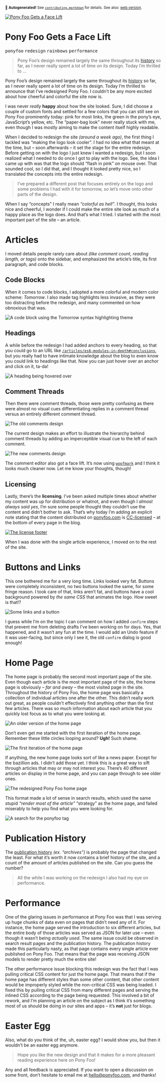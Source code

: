 <sub>&#x1F6A8; <strong>Autogenerated!</strong> See <a href="https://github.com/ponyfoo/articles/tree/noindex/contributing.markdown"><code>contributing.markdown</code></a> for details. See also: <a href="https://ponyfoo.com/articles/redesign">web version</a>.</sub>

<a href="https://ponyfoo.com/articles/redesign"><div><img src="https://i.imgur.com/0TZvZP4.jpg" alt="Pony Foo Gets a Face Lift"></div></a>

<h1>Pony Foo Gets a Face Lift</h1>

<p><kbd>ponyfoo</kbd> <kbd>redesign</kbd> <kbd>rainbows</kbd> <kbd>performance</kbd></p>

<blockquote><p>Pony Foo&#x2019;s design remained largely the same throughout its <a href="https://ponyfoo.com/articles/history" aria-label="Repository of articles published on Pony Foo">history</a> so far, as I never really spent a lot of time on its design. Today I&#x2019;m thrilled to &#x2026;</p></blockquote>

<div><p>Pony Foo&#x2019;s design remained largely the same throughout its <a href="https://ponyfoo.com/articles/history" aria-label="Repository of articles published on Pony Foo">history</a> so far, as I never really spent a lot of time on its design. Today I&#x2019;m thrilled to announce that I&#x2019;ve redesigned Pony Foo. I couldn&#x2019;t be any more excited about how cheerful and colorful the site now is.</p></div>

<blockquote></blockquote>

<div><p>I was never <em>really</em> <strong>happy</strong> about how the site looked. Sure, I did choose a couple of custom fonts and settled for a few colors that you can still see on Pony Foo prominently today: pink for most links, the green in the pony&#x2019;s eye, JavaScript&#x2019;s yellow, etc. The &#x201C;paper-bag look&#x201D; never really stuck with me, even though I was mostly aiming to make the content itself highly readable.</p> <p>When I decided to redesign the site <em>(around a week ago)</em>, the first thing I tackled was &#x201C;making the logo look cooler&#x201D;. I had no idea what that meant at the time, but &#x2013; soon afterwards &#x2013; it set the stage for the entire redesign. Before getting on with the logo I just knew I wanted a redesign, but I soon realized what I needed to do once I got to play with the logo. See, the idea I came up with was that the logo should &#x201C;flash in pink&#x201D; on mouse over. That sounded cool, so I did that, and I thought it looked pretty nice, so I translated the concepts into the entire redesign.</p> <blockquote> <p>I&#x2019;ve prepared a different post that focuses entirely on the logo and some problems I had with it for tomorrow, so let&#x2019;s move onto other parts of the design.</p> </blockquote> <p>When I say &#x201C;concepts&#x201D; I really mean <em>&#x201C;colorful as hell&#x201D;</em>. I thought, this looks nice and cheerful, I wonder if I could make the entire site look as much of a happy place as the logo does. And that&#x2019;s what I tried. I started with the most important part of the site &#x2013; an article.</p></div>

<div><h1 id="articles">Articles</h1> <p>I moved details people rarely care about <em>(like comment count, reading length, or tags)</em> onto the sidebar, and emphasized the article&#x2019;s title, its first paragraph, and code blocks.</p> <h2 id="code-blocks">Code Blocks</h2> <p>When it comes to code blocks, I adopted a more colorful and modern color scheme: <em>Tomorrow</em>. I also made <code class="md-code md-code-inline"><mark class="md-mark md-code-mark"></mark></code> tag highlights less invasive, as they were too distracting before the redesign, and many commented on how obnoxious that was.</p> <p><img alt="A code block using the Tomorrow syntax highlighting theme" class="" src="https://i.imgur.com/UomuKhN.png"></p> <h2 id="headings">Headings</h2> <p>A while before the redesign I had added anchors to every heading, so that you could go to an URL like <a href="https://ponyfoo.com/articles/es6-modules-in-depth#conclusions" aria-label="ES6 Modules in Depth, #conclusions"><code class="md-code md-code-inline">/articles/es6-modules-in-depth#conclusions</code></a>, but you really had to have intimate knowledge about the blog to even know you could link to headings like that. Now you can just hover over an anchor and click on it, ta-da!</p> <p><img alt="A heading being hovered over" class="" src="https://i.imgur.com/VCUxXGq.png"></p> <h2 id="comment-threads">Comment Threads</h2> <p>Then there were comment threads, those were pretty confusing as there were almost no visual cues differentiating replies in a comment thread versus an entirely different comment thread.</p> <p><img alt="The old comments design" class="" src="https://i.imgur.com/0VXJ2OU.png"></p> <p>The current design makes an effort to illustrate the hierarchy behind comment threads by adding an imperceptible visual cue to the left of each comment.</p> <p><img alt="The new comments design" class="" src="https://i.imgur.com/upji3LC.png"></p> <p>The comment editor also got a face lift. It&#x2019;s now using <a href="https://github.com/bevacqua/woofmark" target="_blank" aria-label="bevacqua/woofmark on GitHub"><code class="md-code md-code-inline">woofmark</code></a> and I think it looks much cleaner now. Let me know your thoughts, though!</p> <h2 id="licensing">Licensing</h2> <p>Lastly, there&#x2019;s the <strong>licensing</strong>. I&#x2019;ve been asked multiple times about whether my content was up for distribution or whatnot, and even though I <em>almost always said yes</em>, I&#x2019;m sure some people thought they couldn&#x2019;t use the content and didn&#x2019;t bother to ask. That&#x2019;s why today I&#x2019;m adding an explicit note stating that the content distributed on <a href="http://ponyfoo.com/" target="_blank">ponyfoo.com</a> is <a href="http://creativecommons.org/licenses/by-nc/2.5/" target="_blank" aria-label="Creative Commons Attribution-NonCommercial 2.5 License.">CC-licensed</a> &#x2013; at the bottom of every page in the blog.</p> <p><a href="http://creativecommons.org/licenses/by-nc/2.5/" target="_blank" aria-label="Creative Commons Attribution-NonCommercial 2.5 License."><img alt="The license footer" class="" src="https://i.imgur.com/5faPo3U.png"></a></p> <p>When I was done with the single article experience, I moved on to the rest of the site.</p> <h1 id="buttons-and-links">Buttons and Links</h1> <p>This one bothered me for a very long time. Links looked very fat. Buttons were completely inconsistent, no two buttons looked the same, for some fringe reason. I took care of that, links aren&#x2019;t fat, and buttons have a cool background powered by <em>the same CSS</em> that animates the logo. How sweet is that!?</p> <p><img alt="Some links and a button" class="" src="https://i.imgur.com/DRl3Mxl.png"></p> <p>I guess while I&#x2019;m on the topic I can comment on how I added <code class="md-code md-code-inline">confirm</code> steps that prevent me from deleting drafts I&#x2019;ve been working on for days. Yes, that happened, and it wasn&#x2019;t any fun at the time. I would add an Undo feature if it was user-facing, but since only I see it, the old <code class="md-code md-code-inline">confirm</code> dialog is good enough!</p> <h1 id="home-page">Home Page</h1> <p>The home page is probably the second most important page of the site. Even though each article is the most important page of the site, the home page is obviously <em>&#x2013; far and away &#x2013;</em> the most visited page in the site. Throughout the history of Pony Foo, the home page was basically a collection of individual articles one after the other. This didn&#x2019;t really work out great, as people couldn&#x2019;t effectively find anything other than the first few articles. There was so much information about each article that you quickly lost focus as to what you were looking at.</p> <p><img alt="An older version of the home page" class="" src="https://i.imgur.com/1kCugfn.png"></p> <p>Don&#x2019;t even get me started with the first iteration of the home page. Remember these little circles looping around? <strong>Ugh!</strong> Such shame.</p> <p><img alt="The first iteration of the home page" class="" src="https://i.imgur.com/IFE4bI5.png"></p> <p>If anything, the new home page looks sort of like a news paper. Except for the bazillion ads. I didn&#x2019;t add those yet. I think this is a great way to sift through articles that may or may not interest you. There&#x2019;s 40 different articles on display in the home page, and you can page through to see older ones.</p> <p><img alt="The redesigned Pony Foo home page" class="" src="https://i.imgur.com/iv3T86s.png"></p> <p>This format made a lot of sense in search results, which used the same stupid <em>&#x201C;render most of the article&#x201D;</em> &#x201C;strategy&#x201D; as the home page, and failed miserably to help you find what you were looking for.</p> <p><img alt="A search for the ponyfoo tag" class="" src="https://i.imgur.com/nlwv7IO.png"></p> <h1 id="publication-history">Publication History</h1> <p>The <a href="https://ponyfoo.com/articles/history" aria-label="Repository of articles published on Pony Foo">publication history</a> <em>(ex. &#x201C;archives&#x201D;)</em> is probably the page that changed the least. For what it&#x2019;s worth it now contains a brief history of the site, and a count of the amount of articles published on the site. Can you guess the number?</p> <blockquote> <p>All the while I was working on the redesign I also had my eye on performance.</p> </blockquote> <h1 id="performance">Performance</h1> <p>One of the glaring issues in performance at Pony Foo was that I was serving up huge chunks of data even on pages that didn&#x2019;t need any of it. For instance, the home page served the introduction to six different articles, but the entire body of those articles was served as JSON for later use &#x2013; even though it wasn&#x2019;t being <em>actually used</em>. The same issue could be observed in search result pages and the publication history. The publication history made this particularly nasty, as that page contains every single article ever published on Pony Foo. That means that the page was receiving JSON models to render pretty much the entire site!</p> <p>The other performance issue blocking this redesign was the fact that I was pulling critical CSS content for just the home page. That means that if the home page has different styles than some other content, that other content would be improperly styled while the non-critical CSS was being loaded. I fixed this by pulling critical CSS from many different pages and serving the inlined CSS according to the page being requested. This involved a bit of rework, and I&#x2019;m planning an article on the subject as I think it&#x2019;s something most of us should be doing in our sites and apps &#x2013; it&#x2019;s <strong>not</strong> just for blogs.</p> <h1 id="easter-egg">Easter Egg</h1> <p>Also, what do you think of the, uh, easter egg? I would show you, but then it wouldn&#x2019;t be an easter egg anymore.</p> <blockquote> <p>Hope you like the new design and that it makes for a more pleasant reading experience here on Pony Foo!</p> </blockquote> <p>Any and all feedback is appreciated. If you want to open a discussion on some front, don&#x2019;t hesitate to email me at <a href="mailto:hello@ponyfoo.com">hello@ponyfoo.com</a>, and thanks!</p></div>
